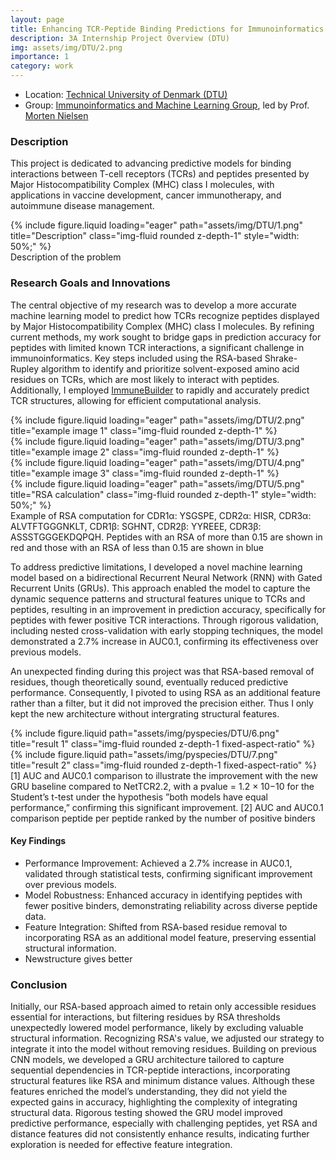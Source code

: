 ```yaml
---
layout: page
title: Enhancing TCR-Peptide Binding Predictions for Immunoinformatics
description: 3A Internship Project Overview (DTU)
img: assets/img/DTU/2.png
importance: 1
category: work
---
```


* Location: [Technical University of Denmark (DTU)](https://www.dtu.dk/english)
* Group: [Immunoinformatics and Machine Learning Group](https://orbit.dtu.dk/en/organisations/immunoinformatics-and-machine-learning), led by Prof. [Morten Nielsen](https://scholar.google.com/citations?user=ahkeJGgAAAAJ&hl=en)

### Description
This project is dedicated to advancing predictive models for binding interactions between T-cell receptors (TCRs) and peptides presented by Major Histocompatibility Complex (MHC) class I molecules, with applications in vaccine development, cancer immunotherapy, and autoimmune disease management.

<div class="row">
    <div class="col-sm mt-3 mt-md-0">
        {% include figure.liquid loading="eager" path="assets/img/DTU/1.png" title="Description" class="img-fluid rounded z-depth-1" style="width: 50%;" %}
    </div>
</div>
<div class="caption">
    Description of the problem
</div>

### Research Goals and Innovations

The central objective of my research was to develop a more accurate machine learning model to predict how TCRs recognize peptides displayed by Major Histocompatibility Complex (MHC) class I molecules. By refining current methods, my work sought to bridge gaps in prediction accuracy for peptides with limited known TCR interactions, a significant challenge in immunoinformatics. Key steps included using the RSA-based Shrake-Rupley algorithm to identify and prioritize solvent-exposed amino acid residues on TCRs, which are most likely to interact with peptides. Additionally, I employed [ImmuneBuilder](https://www.nature.com/articles/s42003-023-04927-7) to rapidly and accurately predict TCR structures, allowing for efficient computational analysis.

<div class="row">
    <div class="col-sm mt-3 mt-md-0">
        {% include figure.liquid loading="eager" path="assets/img/DTU/2.png" title="example image 1" class="img-fluid rounded z-depth-1" %}
    </div>
    <div class="col-sm mt-3 mt-md-0">
        {% include figure.liquid loading="eager" path="assets/img/DTU/3.png" title="example image 2" class="img-fluid rounded z-depth-1" %}
    </div>
    <div class="col-sm mt-3 mt-md-0">
        {% include figure.liquid loading="eager" path="assets/img/DTU/4.png" title="example image 3" class="img-fluid rounded z-depth-1" %}
    </div>
</div>

<div class="row">
    <div class="col-sm mt-3 mt-md-0">
        {% include figure.liquid loading="eager" path="assets/img/DTU/5.png" title="RSA calculation" class="img-fluid rounded z-depth-1" style="width: 50%;" %}
    </div>
</div>
<div class="caption">
    Example of RSA computation for CDR1α: YSGSPE, CDR2α: HISR, CDR3α: ALVTFTGGGNKLT, CDR1β: SGHNT, CDR2β: YYREEE, CDR3β: ASSSTGGGEKDQPQH. Peptides with an RSA of more than 0.15 are shown in red and those with an RSA of less than 0.15 are shown in blue
</div>

To address predictive limitations, I developed a novel machine learning model based on a bidirectional Recurrent Neural Network (RNN) with Gated Recurrent Units (GRUs). This approach enabled the model to capture the dynamic sequence patterns and structural features unique to TCRs and peptides, resulting in an improvement in prediction accuracy, specifically for peptides with fewer positive TCR interactions. Through rigorous validation, including nested cross-validation with early stopping techniques, the model demonstrated a 2.7% increase in AUC0.1, confirming its effectiveness over previous models.

An unexpected finding during this project was that RSA-based removal of residues, though theoretically sound, eventually reduced predictive performance. Consequently, I pivoted to using RSA as an additional feature rather than a filter, but it did not improved the precision either. Thus I only kept the new architecture without intergrating structural features.

<div class="row justify-content-sm-center">
    <div class="col-sm-6 mt-3 mt-md-0">
        {% include figure.liquid path="assets/img/pyspecies/DTU/6.png" title="result 1" class="img-fluid rounded z-depth-1 fixed-aspect-ratio" %}
    </div>
    <div class="col-sm-6 mt-3 mt-md-0">
        {% include figure.liquid path="assets/img/pyspecies/DTU/7.png" title="result 2" class="img-fluid rounded z-depth-1 fixed-aspect-ratio" %}
    </div>
</div>
<div class="caption">
    [1] AUC and AUC0.1 comparison to illustrate the improvement with the new GRU baseline compared to NetTCR2.2, with a pvalue = 1.2 × 10−10 for the Student’s t-test under the hypothesis ”both models have equal performance,” confirming this significant improvement. [2] AUC and AUC0.1 comparison peptide per peptide ranked by the number of positive binders
</div>

#### Key Findings

- Performance Improvement: Achieved a 2.7% increase in AUC0.1, validated through statistical tests, confirming significant improvement over previous models.
- Model Robustness: Enhanced accuracy in identifying peptides with fewer positive binders, demonstrating reliability across diverse peptide data.
- Feature Integration: Shifted from RSA-based residue removal to incorporating RSA as an additional model feature, preserving essential structural information.
- Newstructure gives better 

### Conclusion

Initially, our RSA-based approach aimed to retain only accessible residues essential for interactions, but filtering residues by RSA thresholds unexpectedly lowered model performance, likely by excluding valuable structural information. Recognizing RSA's value, we adjusted our strategy to integrate it into the model without removing residues. Building on previous CNN models, we developed a GRU architecture tailored to capture sequential dependencies in TCR-peptide interactions, incorporating structural features like RSA and minimum distance values. Although these features enriched the model’s understanding, they did not yield the expected gains in accuracy, highlighting the complexity of integrating structural data. Rigorous testing showed the GRU model improved predictive performance, especially with challenging peptides, yet RSA and distance features did not consistently enhance results, indicating further exploration is needed for effective feature integration.
